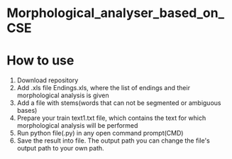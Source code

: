 # Morphological_analyser_based_on_CSE
# How to use

1. Download repository
2. Add .xls file Endings.xls, where the list of endings and their morphological analysis is given
3. Add a file with stems(words that can not be segmented or ambiguous bases)
4. Prepare your train text1.txt file, which contains the text for which morphological analysis will be performed 
5. Run python file(.py) in any open command prompt(CMD)
6. Save the result into file. The output path you can change the file's output path to your own path.
